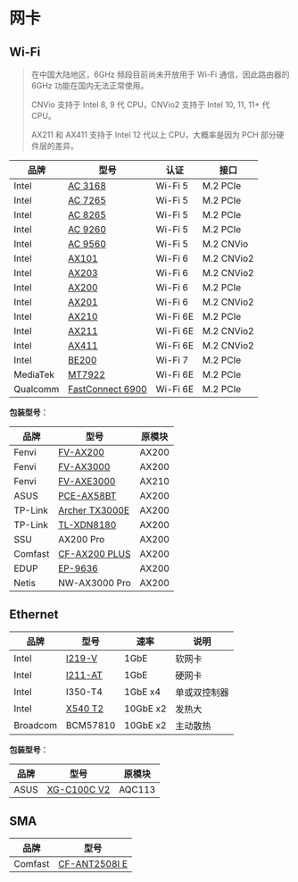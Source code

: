 # 网卡

## Wi-Fi

> 在中国大陆地区，6GHz 频段目前尚未开放用于 Wi-Fi 通信，因此路由器的 6GHz 功能在国内无法正常使用。
>
> CNVio 支持于 Intel 8, 9 代 CPU，CNVio2 支持于 Intel 10, 11, 11+ 代 CPU。
>
> AX211 和 AX411 支持于 Intel 12 代以上 CPU，大概率是因为 PCH 部分硬件层的差异。

| 品牌     | 型号                                                         | 认证     | 接口       |
| -------- | ------------------------------------------------------------ | -------- | ---------- |
| Intel    | [AC 3168](https://www.intel.cn/content/www/cn/zh/products/sku/94854/intel-dual-band-wirelessac-3168/specifications.html) | Wi-Fi 5  | M.2 PCIe   |
| Intel    | [AC 7265](https://www.intel.cn/content/www/cn/zh/products/sku/83635/intel-dual-band-wirelessac-7265/specifications.html) | Wi-Fi 5  | M.2 PCIe   |
| Intel    | [AC 8265](https://www.intel.cn/content/www/cn/zh/products/sku/94150/intel-dual-band-wirelessac-8265/specifications.html) | Wi-Fi 5  | M.2 PCIe   |
| Intel    | [AC 9260](https://www.intel.cn/content/www/cn/zh/products/sku/99445/intel-wirelessac-9260/specifications.html) | Wi-Fi 5  | M.2 PCIe   |
| Intel    | [AC 9560](https://www.intel.cn/content/www/cn/zh/products/sku/99446/intel-wirelessac-9560/specifications.html) | Wi-Fi 5  | M.2 CNVio  |
| Intel    | [AX101](https://www.intel.cn/content/www/cn/zh/products/sku/203014/intel-wifi-6-ax101/specifications.html) | Wi-Fi 6  | M.2 CNVio2 |
| Intel    | [AX203](https://www.intel.cn/content/www/cn/zh/products/sku/229220/intel-wifi-6-ax203/specifications.html) | Wi-Fi 6  | M.2 CNVio2 |
| Intel    | [AX200](https://www.intel.cn/content/www/cn/zh/products/sku/189347/intel-wifi-6-ax200-gig/specifications.html) | Wi-Fi 6  | M.2 PCIe   |
| Intel    | [AX201](https://www.intel.cn/content/www/cn/zh/products/sku/130293/intel-wifi-6-ax201-gig/specifications.html) | Wi-Fi 6  | M.2 CNVio2 |
| Intel    | [AX210](https://www.intel.cn/content/www/cn/zh/products/sku/204836/intel-wifi-6e-ax210-gig/specifications.html) | Wi-Fi 6E | M.2 PCIe   |
| Intel    | [AX211](https://www.intel.cn/content/www/cn/zh/products/sku/204837/intel-wifi-6e-ax211-gig/specifications.html) | Wi-Fi 6E | M.2 CNVio2 |
| Intel    | [AX411](https://www.intel.cn/content/www/cn/zh/products/sku/217242/intel-wifi-6e-ax411-gig/specifications.html) | Wi-Fi 6E | M.2 CNVio2 |
| Intel    | [BE200](https://www.intel.cn/content/www/cn/zh/products/sku/230078/intel-wifi-7-be200/specifications.html) | Wi-Fi 7  | M.2 PCIe   |
| MediaTek | [MT7922](https://www.mediatek.cn/products/broadband-wifi/mediatek-filogic-330) | Wi-Fi 6E | M.2 PCIe   |
| Qualcomm | [FastConnect 6900](https://www.qualcomm.com/products/technology/wi-fi/fastconnect/fastconnect-6900) | Wi-Fi 6E | M.2 PCIe   |

**包装型号**：

| 品牌    | 型号                                                         | 原模块 |
| ------- | ------------------------------------------------------------ | ------ |
| Fenvi   | [FV-AX200](https://cn.fenvi.com/product_detail_25.html)      | AX200  |
| Fenvi   | [FV-AX3000](https://cn.fenvi.com/product_detail_23.html)     | AX200  |
| Fenvi   | [FV-AXE3000](https://cn.fenvi.com/product_detail_17.html)    | AX210  |
| ASUS    | [PCE-AX58BT](https://www.asus.com/tw/networking-iot-servers/adapters/all-series/pce-ax58bt/) | AX200  |
| TP-Link | [Archer TX3000E](https://www.tp-link.com/tw/home-networking/pci-adapter/archer-tx3000e/) | AX200  |
| TP-Link | [TL-XDN8180](https://www.tp-link.com.cn/product_1508.html)   | AX200  |
| SSU     | AX200 Pro                                                    | AX200  |
| Comfast | [CF-AX200 PLUS](http://www.comfast.com.cn/index.php?m=content&c=index&a=show&catid=13&id=100) | AX200  |
| EDUP    | [EP-9636](https://www.szedup.com/pcie-adaptersS7D/EP9636GS.html) | AX200  |
| Netis   | NW-AX3000 Pro                                                | AX200  |

## Ethernet

| 品牌     | 型号                                                         | 速率     | 说明         |
| -------- | ------------------------------------------------------------ | -------- | ------------ |
| Intel    | [I219-V](https://www.intel.cn/content/www/cn/zh/products/sku/82186/intel-ethernet-connection-i219v/specifications.html) | 1GbE     | 软网卡       |
| Intel    | [I211-AT](https://www.intel.cn/content/www/cn/zh/products/sku/64404/intel-ethernet-controller-i211at/specifications.html) | 1GbE     | 硬网卡       |
| Intel    | I350-T4                                                      | 1GbE x4  | 单或双控制器 |
| Intel    | [X540 T2](https://www.intel.cn/content/www/cn/zh/products/sku/58954/intel-ethernet-converged-network-adapter-x540t2/specifications.html) | 10GbE x2 | 发热大       |
| Broadcom | BCM57810                                                     | 10GbE x2 | 主动散热     |

**包装型号**：

| 品牌 | 型号                                                         | 原模块 |
| ---- | ------------------------------------------------------------ | ------ |
| ASUS | [XG-C100C V2](https://www.asus.com/networking-iot-servers/wired-networking/all-series/xg-c100c/) | AQC113 |

## SMA

| 品牌    | 型号                                                         |
| ------- | ------------------------------------------------------------ |
| Comfast | [CF-ANT2508I E](http://www.comfast.com.cn/index.php?m=content&c=index&a=show&catid=116&id=27) |

